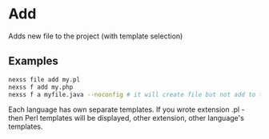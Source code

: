 # Add

Adds new file to the project (with template selection)

## Examples

```sh
nexss file add my.pl
nexss f add my.php
nexss f a myfile.java --noconfig # it will create file but not add to the config
```

Each language has own separate templates. If you wrote extension .pl - then Perl templates will be displayed, other extension, other language's templates.
